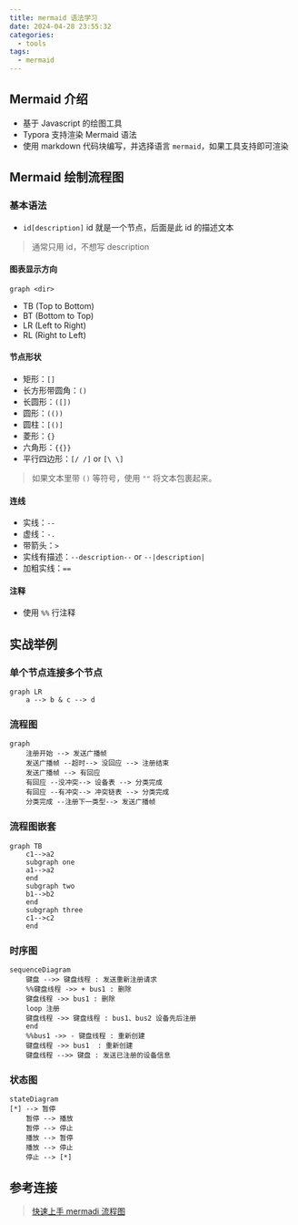 ```yaml
---
title: mermaid 语法学习
date: 2024-04-28 23:55:32
categories:
  - tools
tags:
  - mermaid
---
```


## Mermaid 介绍
* 基于 Javascript 的绘图工具
* Typora 支持渲染 Mermaid 语法
* 使用 markdown 代码块编写，并选择语言 `mermaid`，如果工具支持即可渲染

## Mermaid 绘制流程图

### 基本语法
* `id[description]`
id 就是一个节点，后面是此 id 的描述文本
> 通常只用 id，不想写 description

#### 图表显示方向
`graph <dir>`
* TB (Top to Bottom)
* BT (Bottom to Top)
* LR (Left to Right)
* RL (Right to Left)

#### 节点形状
* 矩形：`[]`
* 长方形带圆角：`()`
* 长圆形：`([])`
* 圆形：`(())`
* 圆柱：`[()]`
* 菱形：`{}`
* 六角形：`{{}}`
* 平行四边形：`[/ /]` or `[\ \]` 

> 如果文本里带 `()` 等符号，使用 `""` 将文本包裹起来。

#### 连线
* 实线：`--`
* 虚线：`-.`
* 带箭头：`>`
* 实线有描述：`--description--` or `--|description|`
* 加粗实线：`==`

#### 注释
* 使用 `%%` 行注释

## 实战举例

### 单个节点连接多个节点
```mermaid
graph LR
    a --> b & c --> d
```

### 流程图
```mermaid
graph 
	注册开始 --> 发送广播帧
	发送广播帧 --超时--> 没回应 --> 注册结束
	发送广播帧 --> 有回应
	有回应 --没冲突--> 设备表 --> 分类完成
	有回应 --有冲突--> 冲突链表 --> 分类完成
	分类完成 --注册下一类型--> 发送广播帧
```

### 流程图嵌套
```mermaid
graph TB
    c1-->a2
    subgraph one
    a1-->a2
    end
    subgraph two
    b1-->b2
    end
    subgraph three
    c1-->c2
    end
```

### 时序图
```mermaid
sequenceDiagram
    键盘 -->> 键盘线程 : 发送重新注册请求
    %%键盘线程 ->> + bus1 : 删除
    键盘线程 ->> bus1 : 删除
    loop 注册
    键盘线程 ->> 键盘线程 : bus1、bus2 设备先后注册
    end
    %%bus1 ->> - 键盘线程 : 重新创建
    键盘线程 ->> bus1  : 重新创建
    键盘线程 -->> 键盘 : 发送已注册的设备信息
```

### 状态图
```mermaid
stateDiagram
[*] --> 暂停
    暂停 --> 播放
    暂停 --> 停止
    播放 --> 暂停
    播放 --> 停止
    停止 --> [*] 
```

## 参考连接
> [快速上手 mermadi 流程图](https://snowdreams1006.github.io/write/mermaid-flow-chart.html)
> 
